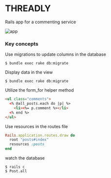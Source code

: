 # THREADLY
Rails app for a commenting service

![app](https://user-images.githubusercontent.com/58056552/104485968-24c24200-5599-11eb-9b8e-ea50b76a5a4c.png)


### Key concepts
Use migrations to update columns in the database 	
~~~~
$ bundle exec rake db:migrate 
~~~~
Display data in the view
~~~~
$ bundle exec rake db:migrate 
~~~~
Utilize the form_for helper method
~~~~html
<ul class="comments">
  <% @all_posts.each do |p| %>
    <li><%= p.comment %></li>
  <% end %>
</ul>
~~~~
Use resources in the routes file 
~~~~ ruby
Rails.application.routes.draw do
  root "posts#index" 
  resources :posts
end
~~~~
watch the database

~~~~
$ rails c
$ Post.all 
~~~~

